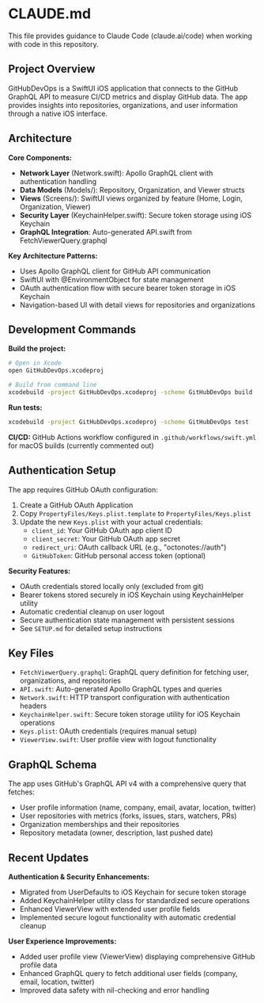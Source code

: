# CLAUDE.md

This file provides guidance to Claude Code (claude.ai/code) when working with code in this repository.

## Project Overview

GitHubDevOps is a SwiftUI iOS application that connects to the GitHub GraphQL API to measure CI/CD metrics and display GitHub data. The app provides insights into repositories, organizations, and user information through a native iOS interface.

## Architecture

**Core Components:**
- **Network Layer** (Network.swift): Apollo GraphQL client with authentication handling
- **Data Models** (Models/): Repository, Organization, and Viewer structs
- **Views** (Screens/): SwiftUI views organized by feature (Home, Login, Organization, Viewer)
- **Security Layer** (KeychainHelper.swift): Secure token storage using iOS Keychain
- **GraphQL Integration**: Auto-generated API.swift from FetchViewerQuery.graphql

**Key Architecture Patterns:**
- Uses Apollo GraphQL client for GitHub API communication
- SwiftUI with @EnvironmentObject for state management
- OAuth authentication flow with secure bearer token storage in iOS Keychain
- Navigation-based UI with detail views for repositories and organizations

## Development Commands

**Build the project:**
```bash
# Open in Xcode
open GitHubDevOps.xcodeproj

# Build from command line
xcodebuild -project GitHubDevOps.xcodeproj -scheme GitHubDevOps build
```

**Run tests:**
```bash
xcodebuild -project GitHubDevOps.xcodeproj -scheme GitHubDevOps test
```

**CI/CD:**
GitHub Actions workflow configured in `.github/workflows/swift.yml` for macOS builds (currently commented out)

## Authentication Setup

The app requires GitHub OAuth configuration:
1. Create a GitHub OAuth Application
2. Copy `PropertyFiles/Keys.plist.template` to `PropertyFiles/Keys.plist`
3. Update the new `Keys.plist` with your actual credentials:
   - `client_id`: Your GitHub OAuth app client ID
   - `client_secret`: Your GitHub OAuth app secret
   - `redirect_uri`: OAuth callback URL (e.g., "octonotes://auth")
   - `GitHubToken`: GitHub personal access token (optional)

**Security Features:**
- OAuth credentials stored locally only (excluded from git)
- Bearer tokens stored securely in iOS Keychain using KeychainHelper utility
- Automatic credential cleanup on user logout
- Secure authentication state management with persistent sessions
- See `SETUP.md` for detailed setup instructions

## Key Files

- `FetchViewerQuery.graphql`: GraphQL query definition for fetching user, organizations, and repositories
- `API.swift`: Auto-generated Apollo GraphQL types and queries
- `Network.swift`: HTTP transport configuration with authentication headers
- `KeychainHelper.swift`: Secure token storage utility for iOS Keychain operations
- `Keys.plist`: OAuth credentials (requires manual setup)
- `ViewerView.swift`: User profile view with logout functionality

## GraphQL Schema

The app uses GitHub's GraphQL API v4 with a comprehensive query that fetches:
- User profile information (name, company, email, avatar, location, twitter)
- User repositories with metrics (forks, issues, stars, watchers, PRs)
- Organization memberships and their repositories
- Repository metadata (owner, description, last pushed date)

## Recent Updates

**Authentication & Security Enhancements:**
- Migrated from UserDefaults to iOS Keychain for secure token storage
- Added KeychainHelper utility class for standardized secure operations
- Enhanced ViewerView with extended user profile fields
- Implemented secure logout functionality with automatic credential cleanup

**User Experience Improvements:**
- Added user profile view (ViewerView) displaying comprehensive GitHub profile data
- Enhanced GraphQL query to fetch additional user fields (company, email, location, twitter)
- Improved data safety with nil-checking and error handling